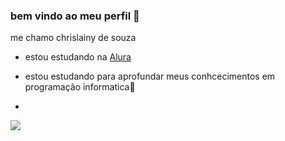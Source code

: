 ### bem vindo ao meu perfil 💙

me chamo chrislainy de souza

- estou estudando na [Alura](https://www.alura.com.br)
- estou estudando para aprofundar meus conhcecimentos em programação informatica💙

- 
![]( https://media1.tenor.com/m/MTl2RygQbPIAAAAC/billie-billie-eilish.gif)
